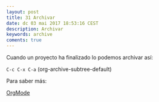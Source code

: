 ```yaml
---
layout: post
title: 31 Archivar
date: dc 03 mai 2017 18:53:16 CEST 
description: Archivar
keywords: archive
coments: true
---
```



Cuando un proyecto ha finalizado lo podemos archivar así:

`C-c C-x C-a`     (org-archive-subtree-default)

Para saber más:

[OrgMode](http://orgmode.org/manual/Archiving.html)
